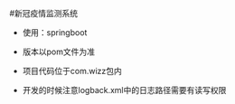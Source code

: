 #新冠疫情监测系统  
- 使用：springboot
- 版本以pom文件为准  
 

- 项目代码位于com.wizz包内 
- 开发的时候注意logback.xml中的日志路径需要有读写权限
